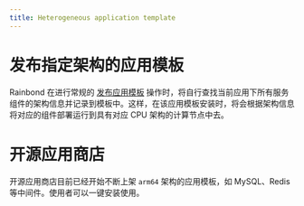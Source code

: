 ```yaml
---
title: Heterogeneous application template
---
```


# 发布指定架构的应用模板

Rainbond 在进行常规的 [发布应用模板](/docs/use-manual/app-manage/share-app) 操作时，将自行查找当前应用下所有服务组件的架构信息并记录到模板中。这样，在该应用模板安装时，将会根据架构信息将对应的组件部署运行到具有对应 CPU 架构的计算节点中去。

# 开源应用商店

开源应用商店目前已经开始不断上架 `arm64` 架构的应用模板，如 MySQL、Redis 等中间件。使用者可以一键安装使用。
